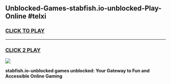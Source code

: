 
## Unblocked-Games-stabfish.io-unblocked-Play-Online #telxi
<h3>
<a href="https://news.freeplayer.one?title=stabfish.io-unblocked&ref=3">CLICK TO PLAY</a></h3>
<hr>

<h3>
<a href="https://news.freeplayer.one?title=stabfish.io-unblocked&ref=3">CLICK 2 PLAY</a>
  
</h3>

<a href="https://news.freeplayer.one?title=stabfish.io-unblocked&ref=3"><img src="https://clearcache.store/games.png"></a>


**stabfish.io-unblocked games unblocked: Your Gateway to Fun and Accessible Online Gaming**
